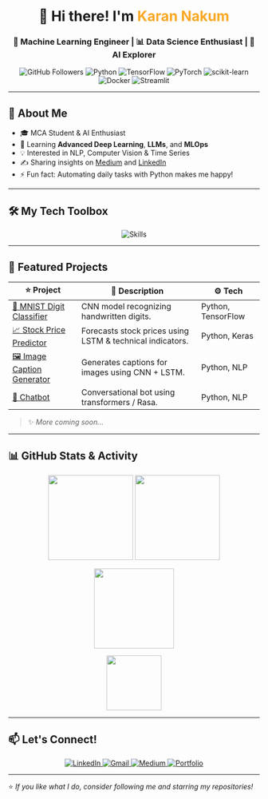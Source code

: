 <h1 align="center">👋 Hi there! I'm <span style="color:#f9a826;">Karan Nakum</span></h1>
<h3 align="center">🤖 Machine Learning Engineer | 📊 Data Science Enthusiast | 🧠 AI Explorer</h3>

<p align="center">
  <img src="https://img.shields.io/github/followers/your-github-username?label=Follow&style=social" alt="GitHub Followers">
  <img src="https://img.shields.io/badge/Python-3776AB?style=flat-square&logo=python&logoColor=white" alt="Python">
  <img src="https://img.shields.io/badge/TensorFlow-FF6F00?style=flat-square&logo=tensorflow&logoColor=white" alt="TensorFlow">
  <img src="https://img.shields.io/badge/PyTorch-EE4C2C?style=flat-square&logo=pytorch&logoColor=white" alt="PyTorch">
  <img src="https://img.shields.io/badge/Scikit--Learn-F7931E?style=flat-square&logo=scikit-learn&logoColor=white" alt="scikit-learn">
  <img src="https://img.shields.io/badge/Docker-2496ED?style=flat-square&logo=docker&logoColor=white" alt="Docker">
  <img src="https://img.shields.io/badge/Streamlit-FF4B4B?style=flat-square&logo=streamlit&logoColor=white" alt="Streamlit">
</p>

---

## 🧭 About Me
- 🎓 MCA Student & AI Enthusiast
- 🌱 Learning **Advanced Deep Learning**, **LLMs**, and **MLOps**
- 💡 Interested in NLP, Computer Vision & Time Series
- ✍️ Sharing insights on [Medium](https://medium.com/@yourprofile) and [LinkedIn](https://linkedin.com/in/yourprofile)
- ⚡ Fun fact: Automating daily tasks with Python makes me happy!

---

## 🛠️ My Tech Toolbox
<p align="center">
  <img src="https://skillicons.dev/icons?i=python,cpp,tensorflow,pytorch,scikit-learn,keras,fastapi,flask,streamlit,docker,mysql,postgres,git,github,vscode,linux,ubuntu,heroku" alt="Skills">
</p>

---

## 🌟 Featured Projects

| ⭐ Project | 📜 Description | ⚙ Tech |
|--|--|--|
| [🧠 MNIST Digit Classifier](https://github.com/your-github-username/mnist-digit-classifier) | CNN model recognizing handwritten digits. | Python, TensorFlow |
| [📈 Stock Price Predictor](https://github.com/your-github-username/stock-price-predictor) | Forecasts stock prices using LSTM & technical indicators. | Python, Keras |
| [🖼️ Image Caption Generator](https://github.com/your-github-username/image-caption-generator) | Generates captions for images using CNN + LSTM. | Python, NLP |
| [💬 Chatbot](https://github.com/your-github-username/chatbot) | Conversational bot using transformers / Rasa. | Python, NLP |

> ✨ *More coming soon…*

---

## 📊 GitHub Stats & Activity

<p align="center">
  <img src="https://github-readme-stats.vercel.app/api?username=your-github-username&show_icons=true&theme=tokyonight&count_private=true" height="170" />
  <img src="https://github-readme-stats.vercel.app/api/top-langs/?username=your-github-username&layout=compact&theme=tokyonight" height="170" />
</p>

<p align="center">
  <img src="https://github-readme-streak-stats.herokuapp.com/?user=your-github-username&theme=tokyonight" height="160" />
</p>

<p align="center">
  <img src="https://github-profile-trophy.vercel.app/?username=your-github-username&theme=tokyonight&row=1&no-frame=true&margin-w=10" height="110" />
</p>

---

## 📫 Let's Connect!
<p align="center">
  <a href="https://linkedin.com/in/yourprofile" target="_blank">
    <img src="https://img.shields.io/badge/LinkedIn-0A66C2?style=flat-square&logo=linkedin&logoColor=white" alt="LinkedIn">
  </a>
  <a href="mailto:youremail@example.com" target="_blank">
    <img src="https://img.shields.io/badge/Gmail-D14836?style=flat-square&logo=gmail&logoColor=white" alt="Gmail">
  </a>
  <a href="https://medium.com/@yourprofile" target="_blank">
    <img src="https://img.shields.io/badge/Medium-12100E?style=flat-square&logo=medium&logoColor=white" alt="Medium">
  </a>
  <a href="https://your-portfolio-link" target="_blank">
    <img src="https://img.shields.io/badge/Portfolio-000000?style=flat-square&logo=vercel&logoColor=white" alt="Portfolio">
  </a>
</p>

---

⭐ *If you like what I do, consider following me and starring my repositories!*

